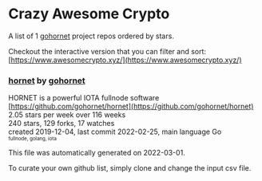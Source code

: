 # Crazy Awesome Crypto
A list of 1 [gohornet](https://github.com/gohornet) project repos ordered by stars.  

Checkout the interactive version that you can filter and sort: 
[https://www.awesomecrypto.xyz/](https://www.awesomecrypto.xyz/)  


### [hornet](https://github.com/gohornet/hornet) by [gohornet](https://github.com/gohornet)  
HORNET is a powerful IOTA fullnode software  
[https://github.com/gohornet/hornet](https://github.com/gohornet/hornet)  
2.05 stars per week over 116 weeks  
240 stars, 129 forks, 17 watches  
created 2019-12-04, last commit 2022-02-25, main language Go  
<sub><sup>fullnode, golang, iota</sup></sub>


This file was automatically generated on 2022-03-01.  

To curate your own github list, simply clone and change the input csv file.  